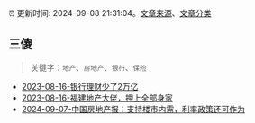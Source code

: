 :alarm_clock: 更新时间: 2024-09-08 21:31:04。[文章来源](/README.md)、[文章分类](/TAGS.md)

## 三傻


> 关键字：`地产`、`房地产`、`银行`、`保险`



- [2023-08-16-银行理财少了2万亿](https://www.aicaijing.com.cn/article/18565) 
- [2023-08-16-福建地产大佬，押上全部身家](https://www.aicaijing.com.cn/article/18567) 
- [2024-09-07-中国房地产报：支持楼市内需，利率政策还可作为](https://www.cls.cn/detail/1792014) 
